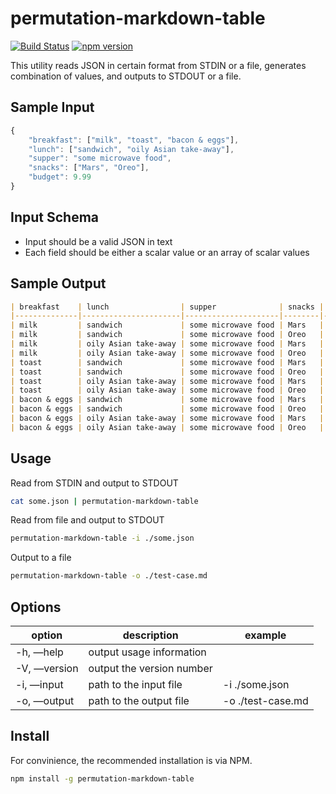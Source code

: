 # permutation-markdown-table

[![Build Status](https://travis-ci.org/bernardzzz/permutation-markdown-table.svg?branch=master)](https://travis-ci.org/bernardzzz/permutation-markdown-table)
[![npm version](https://badge.fury.io/js/permutation-markdown-table.svg)](https://badge.fury.io/js/permutation-markdown-table)

This utility reads JSON in certain format from STDIN or a file, generates combination of values, and outputs to STDOUT or a file.

## Sample Input

```js
{
    "breakfast": ["milk", "toast", "bacon & eggs"],
    "lunch": ["sandwich", "oily Asian take-away"],
    "supper": "some microwave food",
    "snacks": ["Mars", "Oreo"],
    "budget": 9.99
}
```

## Input Schema

* Input should be a valid JSON in text
* Each field should be either a scalar value or an array of scalar values

## Sample Output

```markdown
| breakfast    | lunch                | supper              | snacks | budget |
|--------------|----------------------|---------------------|--------|--------|
| milk         | sandwich             | some microwave food | Mars   | 9.99   |
| milk         | sandwich             | some microwave food | Oreo   | 9.99   |
| milk         | oily Asian take-away | some microwave food | Mars   | 9.99   |
| milk         | oily Asian take-away | some microwave food | Oreo   | 9.99   |
| toast        | sandwich             | some microwave food | Mars   | 9.99   |
| toast        | sandwich             | some microwave food | Oreo   | 9.99   |
| toast        | oily Asian take-away | some microwave food | Mars   | 9.99   |
| toast        | oily Asian take-away | some microwave food | Oreo   | 9.99   |
| bacon & eggs | sandwich             | some microwave food | Mars   | 9.99   |
| bacon & eggs | sandwich             | some microwave food | Oreo   | 9.99   |
| bacon & eggs | oily Asian take-away | some microwave food | Mars   | 9.99   |
| bacon & eggs | oily Asian take-away | some microwave food | Oreo   | 9.99   |
```



## Usage

Read from STDIN and output to STDOUT

```bash
cat some.json | permutation-markdown-table
```

Read from file and output to STDOUT

```bash
permutation-markdown-table -i ./some.json
```

Output to a file

```bash
permutation-markdown-table -o ./test-case.md
```

## Options

| option              | description               | example           |
| ------------------- | ------------------------- | ----------------- |
| -h, —help           | output  usage information |                   |
| -V, —version        | output the version number |                   |
| -i, —input <value>  | path to the input file    | -i ./some.json    |
| -o, —output <value> | path to the output file   | -o ./test-case.md |



## Install

For convinience, the recommended installation is via NPM.

```bash
npm install -g permutation-markdown-table
```
